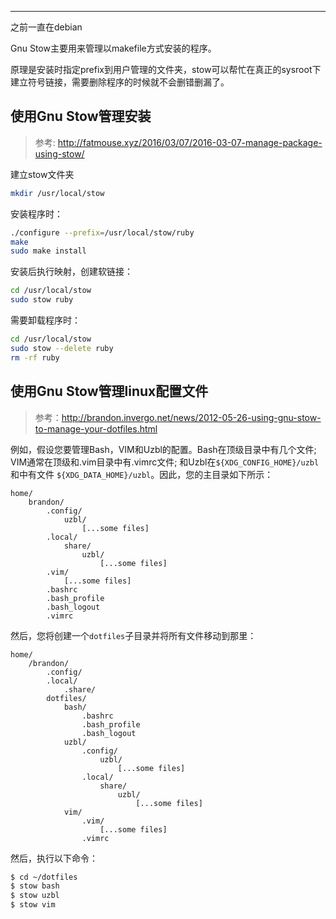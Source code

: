 

---

之前一直在debian

Gnu Stow主要用来管理以makefile方式安装的程序。

原理是安装时指定prefix到用户管理的文件夹，stow可以帮忙在真正的sysroot下建立符号链接，需要删除程序的时候就不会删错删漏了。

## 使用Gnu Stow管理安装

> 参考: http://fatmouse.xyz/2016/03/07/2016-03-07-manage-package-using-stow/

建立stow文件夹

```bash
mkdir /usr/local/stow
```

安装程序时：

```bash
./configure --prefix=/usr/local/stow/ruby
make
sudo make install
```

安装后执行映射，创建软链接：

```bash
cd /usr/local/stow
sudo stow ruby
```

需要卸载程序时：

```bash
cd /usr/local/stow
sudo stow --delete ruby
rm -rf ruby
```



## 使用Gnu Stow管理linux配置文件

> 参考：http://brandon.invergo.net/news/2012-05-26-using-gnu-stow-to-manage-your-dotfiles.html

例如，假设您要管理Bash，VIM和Uzbl的配置。Bash在顶级目录中有几个文件; VIM通常在顶级和.vim目录中有.vimrc文件; 和Uzbl在`${XDG_CONFIG_HOME}/uzbl`和中有文件 `${XDG_DATA_HOME}/uzbl`。因此，您的主目录如下所示：

```
home/
    brandon/
        .config/
            uzbl/
                [...some files]
        .local/
            share/
                uzbl/
                    [...some files]
        .vim/
            [...some files]
        .bashrc
        .bash_profile
        .bash_logout
        .vimrc
```

然后，您将创建一个`dotfiles`子目录并将所有文件移动到那里：

```
home/
    /brandon/
        .config/
        .local/
            .share/
        dotfiles/
            bash/
                .bashrc
                .bash_profile
                .bash_logout
            uzbl/
                .config/
                    uzbl/
                        [...some files]
                .local/
                    share/
                        uzbl/
                            [...some files]
            vim/
                .vim/
                    [...some files]
                .vimrc
```

然后，执行以下命令：

```bash
$ cd ~/dotfiles
$ stow bash
$ stow uzbl
$ stow vim
```